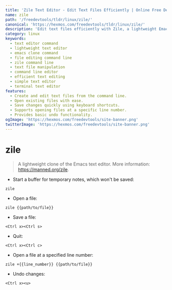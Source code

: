 ```yaml
---
title: 'Zile Text Editor - Edit Text Files Efficiently | Online Free DevTools by Hexmos'
name: zile
path: '/freedevtools/tldr/linux/zile/'
canonical: 'https://hexmos.com/freedevtools/tldr/linux/zile/'
description: 'Edit text files efficiently with Zile, a lightweight Emacs clone.  Create, open, and save files with simple commands. Free online tool, no registration required.'
category: linux
keywords:
  - text editor command
  - lightweight text editor
  - emacs clone command
  - file editing command line
  - zile command line
  - text file manipulation
  - command line editor
  - efficient text editing
  - simple text editor
  - terminal text editor
features:
  - Create and edit text files from the command line.
  - Open existing files with ease.
  - Save changes quickly using keyboard shortcuts.
  - Supports opening files at a specific line number.
  - Provides basic undo functionality.
ogImage: 'https://hexmos.com/freedevtools/site-banner.png'
twitterImage: 'https://hexmos.com/freedevtools/site-banner.png'
---
```


# zile

> A lightweight clone of the Emacs text editor.
> More information: <https://manned.org/zile>.

- Start a buffer for temporary notes, which won't be saved:

`zile`

- Open a file:

`zile {{path/to/file}}`

- Save a file:

`<Ctrl x><Ctrl s>`

- Quit:

`<Ctrl x><Ctrl c>`

- Open a file at a specified line number:

`zile +{{line_number}} {{path/to/file}}`

- Undo changes:

`<Ctrl x><u>`
